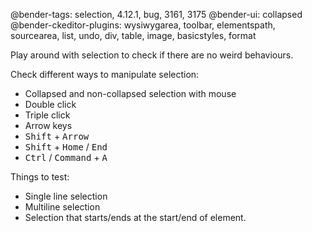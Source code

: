 @bender-tags: selection, 4.12.1, bug, 3161, 3175
@bender-ui: collapsed
@bender-ckeditor-plugins: wysiwygarea, toolbar, elementspath, sourcearea, list, undo, div, table, image, basicstyles, format

Play around with selection to check if there are no weird behaviours.

Check different ways to manipulate selection:
- Collapsed and non-collapsed selection with mouse
- Double click
- Triple click
- Arrow keys
- <kbd>Shift</kbd> + <kbd>Arrow</kbd>
- <kbd>Shift</kbd> + <kbd>Home</kbd> / <kbd>End</kbd>
- <kbd>Ctrl</kbd> / <kbd>Command</kbd> + <kbd>A</kbd>

Things to test:
- Single line selection
- Multiline selection
- Selection that starts/ends at the start/end of element.
